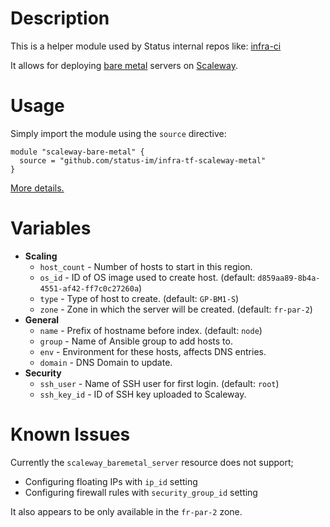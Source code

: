 # Description

This is a helper module used by Status internal repos like: [infra-ci](https://github.com/status-im/infra-ci)

It allows for deploying [bare metal](https://www.scaleway.com/en/bare-metal-servers/) servers on [Scaleway](https://www.scaleway.com/).

# Usage

Simply import the module using the `source` directive:
```hcl
module "scaleway-bare-metal" {
  source = "github.com/status-im/infra-tf-scaleway-metal"
}
```

[More details.](https://www.terraform.io/docs/modules/sources.html#github)

# Variables

* __Scaling__
  * `host_count` - Number of hosts to start in this region.
  * `os_id` - ID of OS image used to create host. (default: `d859aa89-8b4a-4551-af42-ff7c0c27260a`)
  * `type` - Type of host to create. (default: `GP-BM1-S`)
  * `zone` - Zone in which the server will be created. (default: `fr-par-2`)
* __General__
  * `name` - Prefix of hostname before index. (default: `node`)
  * `group` - Name of Ansible group to add hosts to.
  * `env` - Environment for these hosts, affects DNS entries.
  * `domain` - DNS Domain to update.
* __Security__
  * `ssh_user` - Name of SSH user for first login. (default: `root`)
  * `ssh_key_id` - ID of SSH key uploaded to Scaleway.

# Known Issues

Currently the `scaleway_baremetal_server` resource does not support;

* Configuring floating IPs with `ip_id` setting
* Configuring firewall rules with `security_group_id` setting

It also appears to be only available in the `fr-par-2` zone.
